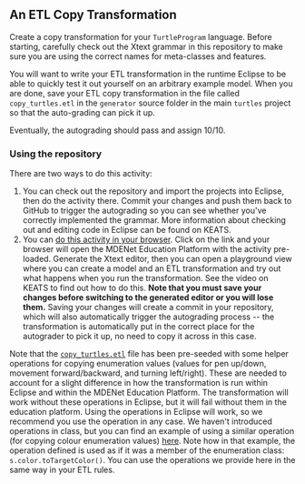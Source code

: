## An ETL Copy Transformation

Create a copy transformation for your `TurtleProgram` language. Before starting, carefully check out the Xtext grammar in this repository to make sure you are using the correct names for meta-classes and features.

You will want to write your ETL transformation in the runtime Eclipse to be able to quickly test it out yourself on an arbitrary example model. When you are done, save your ETL copy transformation in the file called `copy_turtles.etl` in the `generator` source folder in the main `turtles` project so that the auto-grading can pick it up.

Eventually, the autograding should pass and assign 10/10.

### Using the repository

There are two ways to do this activity:

1. You can check out the repository and import the projects into Eclipse, then do the activity there. Commit your changes and push them back to GitHub to trigger the autograding so you can see whether you've correctly implemented the grammar. More information about checking out and editing code in Eclipse can be found on KEATS.
2. You can [do this activity in your browser](https://mdenet-ep.sites.er.kcl.ac.uk/?activities=https://raw.githubusercontent.com/6ccs3mde-7ccsmmdd-2023-24/etl_copy_turtles_classroom/master/activity.json&privaterepo=true). Click on the link and your browser will open the MDENet Education Platform with the activity pre-loaded. Generate the Xtext editor, then you can open a playground view where you can create a model and an ETL transformation and try out what happens when you run the transformation. See the video on KEATS to find out how to do this. **Note that you must save your changes before switching to the generated editor or you will lose them.** Saving your changes will create a commit in your repository, which will also automatically trigger the autograding process -- the transformation is automatically put in the correct place for the autograder to pick it up, no need to copy it across in this case.

Note that the [`copy_turtles.etl`](uk.ac.kcl.inf.mdd6a.turtles/src/uk/ac/kcl/inf/mdd6a/generator/copy_turtles.etl) file has been pre-seeded with some helper operations for copying enumeration values (values for pen up/down, movement forward/backward, and turning left/right). These are needed to account for a slight difference in how the transformation is run within Eclipse and within the MDENet Education Platform. The transformation will work without these operations in Eclipse, but it will fail without them in the education platform. Using the operations in Eclipse will work, so we recommend you use the operation in any case. We haven't introduced operations in class, but you can find an example of using a similar operation (for copying colour enumeration values) [here](https://eclipse.dev/epsilon/playground/?cb9a688d). Note how in that example, the operation defined is used as if it was a member of the enumeration class: `s.color.toTargetColor()`. You can use the operations we provide here in the same way in your ETL rules.